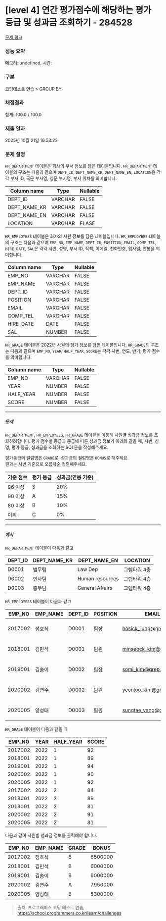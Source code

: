 # [level 4] 연간 평가점수에 해당하는 평가 등급 및 성과금 조회하기 - 284528 

[문제 링크](https://school.programmers.co.kr/learn/courses/30/lessons/284528) 

### 성능 요약

메모리: undefined, 시간: 

### 구분

코딩테스트 연습 > GROUP BY

### 채점결과

합계: 100.0 / 100.0

### 제출 일자

2025년 10월 21일 16:53:23

### 문제 설명

<p class="default_cursor_land"><code>HR_DEPARTMENT</code> 테이블은 회사의 부서 정보를 담은 테이블입니다. <code>HR_DEPARTMENT</code> 테이블의 구조는 다음과 같으며 <code class="default_cursor_land">DEPT_ID</code>, <code>DEPT_NAME_KR</code>, <code class="default_cursor_land">DEPT_NAME_EN</code>, <code class="default_cursor_land">LOCATION</code>은 각각 부서 ID, 국문 부서명, 영문 부서명, 부서 위치를 의미합니다.</p>
<table class="table default_cursor_land">
        <thead><tr>
<th class="default_cursor_land">Column name</th>
<th class="default_cursor_land">Type</th>
<th class="default_cursor_land">Nullable</th>
</tr>
</thead>
        <tbody><tr>
<td class="default_cursor_land">DEPT_ID</td>
<td>VARCHAR</td>
<td class="default_cursor_land">FALSE</td>
</tr>
<tr>
<td class="default_cursor_land">DEPT_NAME_KR</td>
<td>VARCHAR</td>
<td class="default_cursor_land">FALSE</td>
</tr>
<tr>
<td class="default_cursor_land">DEPT_NAME_EN</td>
<td>VARCHAR</td>
<td class="default_cursor_land">FALSE</td>
</tr>
<tr>
<td class="default_cursor_land">LOCATION</td>
<td>VARCHAR</td>
<td class="default_cursor_land">FLASE</td>
</tr>
</tbody>
      </table>
<p class="default_cursor_land"><code>HR_EMPLOYEES</code> 테이블은 회사의 사원 정보를 담은 테이블입니다. <code class="default_cursor_land">HR_EMPLOYEES</code> 테이블의 구조는 다음과 같으며 <code class="default_cursor_land">EMP_NO</code>, <code class="default_cursor_land">EMP_NAME</code>, <code>DEPT_ID</code>, <code class="default_cursor_land">POSITION</code>, <code class="default_cursor_land">EMAIL</code>, <code class="default_cursor_land">COMP_TEL</code>, <code class="default_cursor_land">HIRE_DATE</code>, <code class="default_cursor_land">SAL</code>은 각각 사번, 성명, 부서 ID, 직책, 이메일, 전화번호, 입사일, 연봉을 의미합니다.</p>
<table class="table default_cursor_land">
        <thead><tr>
<th class="default_cursor_land">Column name</th>
<th class="default_cursor_land">Type</th>
<th class="default_cursor_land">Nullable</th>
</tr>
</thead>
        <tbody><tr>
<td class="default_cursor_land">EMP_NO</td>
<td>VARCHAR</td>
<td>FALSE</td>
</tr>
<tr>
<td class="default_cursor_land">EMP_NAME</td>
<td>VARCHAR</td>
<td class="default_cursor_land">FALSE</td>
</tr>
<tr>
<td class="default_cursor_land">DEPT_ID</td>
<td>VARCHAR</td>
<td>FALSE</td>
</tr>
<tr>
<td class="default_cursor_land">POSITION</td>
<td>VARCHAR</td>
<td>FALSE</td>
</tr>
<tr>
<td class="default_cursor_land">EMAIL</td>
<td class="default_cursor_land">VARCHAR</td>
<td class="default_cursor_land">FALSE</td>
</tr>
<tr>
<td>COMP_TEL</td>
<td class="default_cursor_land">VARCHAR</td>
<td class="default_cursor_land">FALSE</td>
</tr>
<tr>
<td>HIRE_DATE</td>
<td class="default_cursor_land">DATE</td>
<td class="default_cursor_land">FALSE</td>
</tr>
<tr>
<td>SAL</td>
<td class="default_cursor_land">NUMBER</td>
<td class="default_cursor_land">FALSE</td>
</tr>
</tbody>
      </table>
<p class="default_cursor_land"><code class="default_cursor_land">HR_GRADE</code> 테이블은 2022년 사원의 평가 정보를 담은 테이블입니다. <code class="default_cursor_land">HR_GRADE</code>의 구조는 다음과 같으며 <code class="default_cursor_land">EMP_NO</code>, <code>YEAR</code>, <code class="default_cursor_land">HALF_YEAR</code>, <code class="default_cursor_land">SCORE</code>는 각각 사번, 연도, 반기, 평가 점수를 의미합니다.</p>
<table class="table default_cursor_land">
        <thead><tr>
<th>Column name</th>
<th class="default_cursor_land">Type</th>
<th class="default_cursor_land">Nullable</th>
</tr>
</thead>
        <tbody><tr>
<td>EMP_NO</td>
<td class="default_cursor_land">VARCHAR</td>
<td class="default_cursor_land">FALSE</td>
</tr>
<tr>
<td class="default_cursor_land">YEAR</td>
<td class="default_cursor_land">NUMBER</td>
<td class="default_cursor_land">FALSE</td>
</tr>
<tr>
<td class="default_cursor_land">HALF_YEAR</td>
<td class="default_cursor_land">NUMBER</td>
<td class="default_cursor_land">FALSE</td>
</tr>
<tr>
<td class="default_cursor_land">SCORE</td>
<td class="default_cursor_land">NUMBER</td>
<td class="default_cursor_land">FALSE</td>
</tr>
</tbody>
      </table>
<hr class="default_cursor_land">

<h5 class="default_cursor_land">문제</h5>

<p class="default_cursor_land"><code class="default_cursor_land">HR_DEPARTMENT</code>, <code class="default_cursor_land">HR_EMPLOYEES</code>, <code class="default_cursor_land">HR_GRADE</code> 테이블을 이용해 사원별 성과금 정보를 조회하려합니다. 평가 점수별 등급과 등급에 따른 성과금 정보가 아래와 같을 때, 사번, 성명, 평가 등급, 성과금을 조회하는 SQL문을 작성해주세요.</p>

<p class="default_cursor_land">평가등급의 컬럼명은 <code class="default_cursor_land">GRADE</code>로, 성과금의 컬럼명은 <code class="default_cursor_land">BONUS</code>로 해주세요.<br>
결과는 사번 기준으로 오름차순 정렬해주세요.</p>
<table class="table default_cursor_land">
        <thead><tr>
<th>기준 점수</th>
<th class="default_cursor_land">평가 등급</th>
<th class="default_cursor_land">성과금(연봉 기준)</th>
</tr>
</thead>
        <tbody><tr>
<td class="default_cursor_land">96 이상</td>
<td>S</td>
<td class="default_cursor_land">20%</td>
</tr>
<tr>
<td>90 이상</td>
<td>A</td>
<td class="default_cursor_land">15%</td>
</tr>
<tr>
<td>80 이상</td>
<td>B</td>
<td class="default_cursor_land">10%</td>
</tr>
<tr>
<td>이외</td>
<td>C</td>
<td class="default_cursor_land">0%</td>
</tr>
</tbody>
      </table>
<hr class="default_cursor_land">

<h5 class="default_cursor_land">예시</h5>

<p class="default_cursor_land"><code class="default_cursor_land">HR_DEPARTMENT</code> 테이블이 다음과 같고</p>
<table class="table default_cursor_land">
        <thead><tr>
<th class="default_cursor_land">DEPT_ID</th>
<th class="default_cursor_land">DEPT_NAME_KR</th>
<th class="default_cursor_land">DEPT_NAME_EN</th>
<th class="default_cursor_land">LOCATION</th>
</tr>
</thead>
        <tbody><tr>
<td>D0001</td>
<td class="default_cursor_land">법무팀</td>
<td class="default_cursor_land">Law Dep</td>
<td class="default_cursor_land">그렙타워 4층</td>
</tr>
<tr>
<td>D0002</td>
<td class="default_cursor_land">인사팀</td>
<td class="default_cursor_land">Human resources</td>
<td class="default_cursor_land">그렙타워 4층</td>
</tr>
<tr>
<td>D0003</td>
<td class="default_cursor_land">총무팀</td>
<td class="default_cursor_land">General Affairs</td>
<td class="default_cursor_land">그렙타워 4층</td>
</tr>
</tbody>
      </table>
<p class="default_cursor_land"><code class="default_cursor_land">HR_EMPLOYEES</code> 테이블이 다음과 같고</p>
<table class="table default_cursor_land">
        <thead><tr>
<th class="default_cursor_land">EMP_NO</th>
<th class="default_cursor_land">EMP_NAME</th>
<th class="default_cursor_land">DEPT_ID</th>
<th class="default_cursor_land">POSITION</th>
<th class="default_cursor_land">EMAIL</th>
<th class="default_cursor_land">COMP_TEL</th>
<th>HIRE_DATE</th>
<th class="default_cursor_land">SAL</th>
</tr>
</thead>
        <tbody><tr>
<td class="default_cursor_land">2017002</td>
<td class="default_cursor_land">정호식</td>
<td class="default_cursor_land">D0001</td>
<td class="default_cursor_land">팀장</td>
<td class="default_cursor_land"><a href="mailto:hosick_jung@grep.com" target="_blank" rel="noopener" class="default_pointer_land">hosick_jung@grep.com</a></td>
<td class="default_cursor_land">031-8000-1101</td>
<td class="default_cursor_land">2017-03-01</td>
<td class="default_cursor_land">65000000</td>
</tr>
<tr>
<td class="default_cursor_land">2018001</td>
<td class="default_cursor_land">김민석</td>
<td class="default_cursor_land">D0001</td>
<td class="default_cursor_land">팀원</td>
<td class="default_cursor_land"><a href="mailto:minseock_kim@grep.com" target="_blank" rel="noopener" class="default_pointer_land">minseock_kim@grep.com</a></td>
<td class="default_cursor_land">031-8000-1102</td>
<td class="default_cursor_land">2018-03-01</td>
<td class="default_cursor_land">60000000</td>
</tr>
<tr>
<td>2019001</td>
<td class="default_cursor_land">김솜이</td>
<td>D0002</td>
<td class="default_cursor_land">팀장</td>
<td class="default_cursor_land"><a href="mailto:somi_kim@grep.com" target="_blank" rel="noopener" class="default_pointer_land">somi_kim@grep.com</a></td>
<td class="default_cursor_land">031-8000-1106</td>
<td class="default_cursor_land">2019-03-01</td>
<td class="default_cursor_land">60000000</td>
</tr>
<tr>
<td class="default_cursor_land">2020002</td>
<td class="default_cursor_land">김연주</td>
<td>D0002</td>
<td>팀원</td>
<td class="default_cursor_land"><a href="mailto:yeonjoo_kim@grep.com" target="_blank" rel="noopener" class="default_pointer_land">yeonjoo_kim@grep.com</a></td>
<td class="default_cursor_land">031-8000-1107</td>
<td class="default_cursor_land">2020-03-01</td>
<td>53000000</td>
</tr>
<tr>
<td>2020005</td>
<td class="default_cursor_land">양성태</td>
<td class="default_cursor_land">D0003</td>
<td class="default_cursor_land">팀원</td>
<td class="default_cursor_land"><a href="mailto:sungtae_yang@grep.com" target="_blank" rel="noopener" class="default_pointer_land">sungtae_yang@grep.com</a></td>
<td class="default_cursor_land">031-8000-1112</td>
<td>2020-03-01</td>
<td class="default_cursor_land">53000000</td>
</tr>
</tbody>
      </table>
<p class="default_cursor_land"><code>HR_GRADE</code> 테이블이 다음과 같을 때</p>
<table class="table default_cursor_land">
        <thead><tr>
<th>EMP_NO</th>
<th>YEAR</th>
<th class="default_cursor_land">HALF_YEAR</th>
<th class="default_cursor_land">SCORE</th>
</tr>
</thead>
        <tbody><tr>
<td class="default_cursor_land">2017002</td>
<td class="default_cursor_land">2022</td>
<td class="default_cursor_land">1</td>
<td class="default_cursor_land">92</td>
</tr>
<tr>
<td class="default_cursor_land">2018001</td>
<td class="default_cursor_land">2022</td>
<td class="default_cursor_land">1</td>
<td class="default_cursor_land">89</td>
</tr>
<tr>
<td class="default_cursor_land">2019001</td>
<td class="default_cursor_land">2022</td>
<td class="default_cursor_land">1</td>
<td class="default_cursor_land">94</td>
</tr>
<tr>
<td class="default_cursor_land">2020002</td>
<td class="default_cursor_land">2022</td>
<td class="default_cursor_land">1</td>
<td class="default_cursor_land">90</td>
</tr>
<tr>
<td class="default_cursor_land">2020005</td>
<td class="default_cursor_land">2022</td>
<td class="default_cursor_land">1</td>
<td class="default_cursor_land">92</td>
</tr>
<tr>
<td class="default_cursor_land">2017002</td>
<td class="default_cursor_land">2022</td>
<td class="default_cursor_land">2</td>
<td class="default_cursor_land">84</td>
</tr>
<tr>
<td class="default_cursor_land">2018001</td>
<td class="default_cursor_land">2022</td>
<td class="default_cursor_land">2</td>
<td class="default_cursor_land">89</td>
</tr>
<tr>
<td class="default_cursor_land">2019001</td>
<td class="default_cursor_land">2022</td>
<td class="default_cursor_land">2</td>
<td class="default_cursor_land">81</td>
</tr>
<tr>
<td class="default_cursor_land">2020002</td>
<td class="default_cursor_land">2022</td>
<td class="default_cursor_land">2</td>
<td class="default_cursor_land">91</td>
</tr>
<tr>
<td class="default_cursor_land">2020005</td>
<td class="default_cursor_land">2022</td>
<td class="default_cursor_land">2</td>
<td class="default_cursor_land">81</td>
</tr>
</tbody>
      </table>
<p class="default_cursor_land">다음과 같이 사원별 성과금 정보를 출력해야 합니다.</p>
<table class="table default_cursor_land">
        <thead><tr>
<th class="default_cursor_land">EMP_NO</th>
<th class="default_cursor_land">EMP_NAME</th>
<th class="default_cursor_land">GRADE</th>
<th class="default_cursor_land">BONUS</th>
</tr>
</thead>
        <tbody><tr>
<td class="default_cursor_land">2017002</td>
<td class="default_cursor_land">정호식</td>
<td class="default_cursor_land">B</td>
<td class="default_cursor_land">6500000</td>
</tr>
<tr>
<td class="default_cursor_land">2018001</td>
<td class="default_cursor_land">김민석</td>
<td class="default_cursor_land">B</td>
<td class="default_cursor_land">6000000</td>
</tr>
<tr>
<td class="default_cursor_land">2019001</td>
<td class="default_cursor_land">김솜이</td>
<td class="default_cursor_land">B</td>
<td class="default_cursor_land">6000000</td>
</tr>
<tr>
<td class="default_cursor_land">2020002</td>
<td class="default_cursor_land">김연주</td>
<td class="default_cursor_land">A</td>
<td class="default_cursor_land">7950000</td>
</tr>
<tr>
<td class="default_cursor_land">2020005</td>
<td class="default_cursor_land">양성태</td>
<td class="default_cursor_land">B</td>
<td>5300000</td>
</tr>
</tbody>
      </table>

> 출처: 프로그래머스 코딩 테스트 연습, https://school.programmers.co.kr/learn/challenges